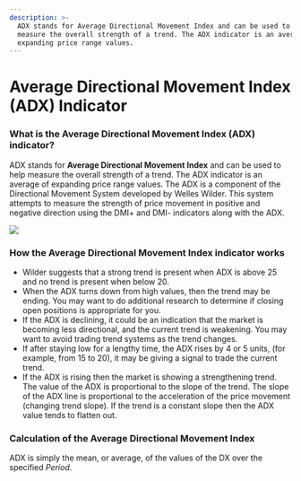 ```yaml
---
description: >-
  ADX stands for Average Directional Movement Index and can be used to help
  measure the overall strength of a trend. The ADX indicator is an average of
  expanding price range values.
---
```


# Average Directional Movement Index (ADX) Indicator

### What is the **Average Directional Movement Index** (ADX) **indicator?**

ADX stands for **Average Directional Movement Index** and can be used to help measure the overall strength of a trend. The ADX indicator is an average of expanding price range values. The ADX is a component of the Directional Movement System developed by Welles Wilder. This system attempts to measure the strength of price movement in positive and negative direction using the DMI+ and DMI- indicators along with the ADX.

![](<../../../../.gitbook/assets/image (59) (1).png>)

### How the Average Directional Movement Index indicator works

* Wilder suggests that a strong trend is present when ADX is above 25 and no trend is present when below 20.
* When the ADX turns down from high values, then the trend may be ending. You may want to do additional research to determine if closing open positions is appropriate for you.
* If the ADX is declining, it could be an indication that the market is becoming less directional, and the current trend is weakening. You may want to avoid trading trend systems as the trend changes.
* If after staying low for a lengthy time, the ADX rises by 4 or 5 units, (for example, from 15 to 20), it may be giving a signal to trade the current trend.
* If the ADX is rising then the market is showing a strengthening trend. The value of the ADX is proportional to the slope of the trend. The slope of the ADX line is proportional to the acceleration of the price movement (changing trend slope). If the trend is a constant slope then the ADX value tends to flatten out.

### Calculation of the Average Directional Movement Index

ADX is simply the mean, or average, of the values of the DX over the specified _Period_.
